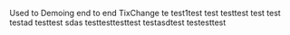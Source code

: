 Used to Demoing end to end TixChange
 te
test1test
test testtest test
test
testad
testtest
sdas testtesttesttest
testasdtest
testesttest
